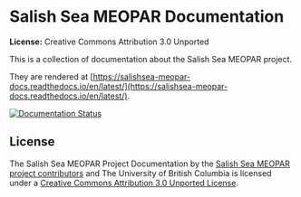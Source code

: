 Salish Sea MEOPAR Documentation
===============================

**License:** Creative Commons Attribution 3.0 Unported

This is a collection of documentation about the Salish Sea MEOPAR project.

They are rendered at [https://salishsea-meopar-docs.readthedocs.io/en/latest/](https://salishsea-meopar-docs.readthedocs.io/en/latest/).

[![Documentation Status](https://readthedocs.org/projects/salishsea-meopar-docs/badge/?version=latest)](https://readthedocs.org/projects/salishsea-meopar-docs/?badge=latest)


License
-------

The Salish Sea MEOPAR Project Documentation by the [Salish Sea MEOPAR project contributors](https://bitbucket.org/salishsea/docs/src/tip/CONTRIBUTORS.rst) and The University of British Columbia is licensed under a [Creative Commons Attribution 3.0 Unported License](http://creativecommons.org/licenses/by/3.0/deed.en_US).